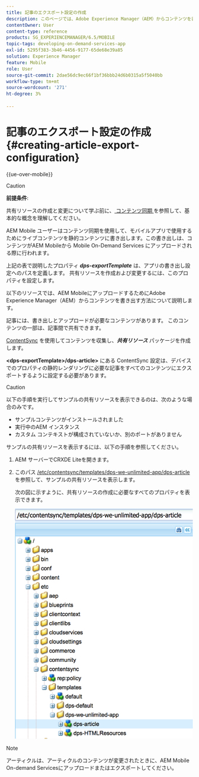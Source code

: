 ```yaml
---
title: 記事のエクスポート設定の作成
description: このページでは、Adobe Experience Manager（AEM）からコンテンツを書き出し、AEM Mobileにアップロードする方法を説明します。
contentOwner: User
content-type: reference
products: SG_EXPERIENCEMANAGER/6.5/MOBILE
topic-tags: developing-on-demand-services-app
exl-id: 5295f383-3b46-4456-9177-65de68e39a85
solution: Experience Manager
feature: Mobile
role: User
source-git-commit: 2dae56dc9ec66f1bf36bbb24d6b0315a5f5040bb
workflow-type: tm+mt
source-wordcount: '271'
ht-degree: 3%

---
```


# 記事のエクスポート設定の作成{#creating-article-export-configuration}

{{ue-over-mobile}}

>[!CAUTION]
>
>**前提条件**:
>
>共有リソースの作成と変更について学ぶ前に、[&#x200B; コンテンツ同期 &#x200B;](/help/mobile/mobile-ondemand-contentsync.md) を参照して、基本的な概念を理解してください。

AEM Mobile ユーザーはコンテンツ同期を使用して、モバイルアプリで使用するためにライブコンテンツを静的コンテンツに書き出します。この書き出しは、コンテンツがAEM Mobileから Mobile On-Demand Services にアップロードされる際に行われます。

上記の表で説明したプロパティ ***dps-exportTemplate*** は、アプリの書き出し設定へのパスを定義します。 共有リソースを作成および変更するには、このプロパティを設定します。

以下のリソースでは、AEM MobileにアップロードするためにAdobe Experience Manager（AEM）からコンテンツを書き出す方法について説明します。

記事には、書き出しとアップロードが必要なコンテンツがあります。 このコンテンツの一部は、記事間で共有できます。

[ContentSync](/help/mobile/mobile-ondemand-contentsync.md) を使用してコンテンツを収集し、***共有リソース*** パッケージを作成します。

**&lt;dps-exportTemplate>/dps-article>** にある ContentSync 設定は、デバイスでのプロパティの静的レンダリングに必要な記事をすべてのコンテンツにエクスポートするように設定する必要があります。

>[!CAUTION]
>
>以下の手順を実行してサンプルの共有リソースを表示できるのは、次のような場合のみです。
>
>* サンプルコンテンツがインストールされました
>* 実行中のAEM インスタンス
>* カスタム コンテキストが構成されていないか、別のポートがありません
>

サンプルの共有リソースを表示するには、以下の手順を参照してください。

1. AEM サーバーでCRXDE Liteを開きます。
1. このパス [/etc/contentsync/templates/dps-we-unlimited-app/dps-article](http://localhost:4502/crx/de/index.jsp#/etc/contentsync/templates/dps-we-unlimited-app/dps-article) を参照して、サンプルの共有リソースを表示します。

   次の図に示すように、共有リソースの作成に必要なすべてのプロパティを表示できます。

   ![chlimage_1-134](assets/chlimage_1-134.png)

>[!NOTE]
>
>アーティクルは、アーティクルのコンテンツが変更されたときに、AEM Mobile On-demand Servicesにアップロードまたはエクスポートしてください。
